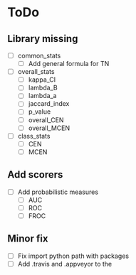 # ToDo

## Library missing

- [ ] common_stats
  - [ ] Add general formula for TN

- [ ] overall_stats
  - [ ] kappa_CI
  - [ ] lambda_B
  - [ ] lambda_a
  - [ ] jaccard_index
  - [ ] p_value
  - [ ] overall_CEN
  - [ ] overall_MCEN

- [ ] class_stats
  - [ ] CEN
  - [ ] MCEN

## Add scorers

- [ ] Add probabilistic measures
  - [ ] AUC
  - [ ] ROC
  - [ ] FROC

## Minor fix

- [ ] Fix import python path with packages
- [ ] Add .travis and .appveyor to the
